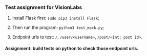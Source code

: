### Test assignment for VisionLabs


1. Install Flask first: ```sudo pip3 install Flask```;

2. Then run the program: ```python3 test_mock.py```;

3. Endpoint urls to test: ```/```, ```/user/<username>```, ```/post/<int: post id>```.

#### Assignment: build tests on python to check those endpoint urls.
